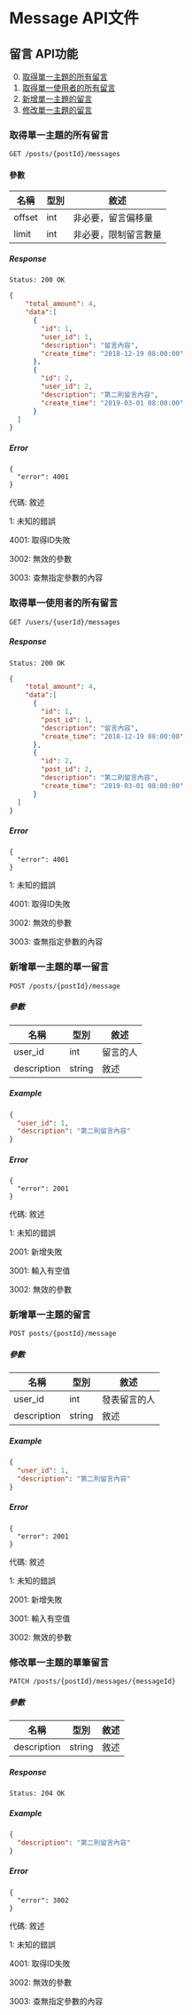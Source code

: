 # Message API文件

## 留言 API功能

0. [取得單一主題的所有留言](#取得單一主題的所有留言)
0. [取得單一使用者的所有留言](#取得單一使用者的所有留言)
0. [新增單一主題的留言](#新增單一主題的留言)
0. [修改單一主題的留言](#修改單一主題的留言)

### 取得單一主題的所有留言

`GET /posts/{postId}/messages`

#### 參數

| 名稱       | 型別   | 敘述                     |
| ---------- | ------ | ------------------------ |
| offset    | int | 非必要，留言偏移量  |
| limit     | int | 非必要，限制留言數量 |

##### Response

`Status: 200 OK`

```json
{
    "total_amount": 4,
    "data":[
      {
        "id": 1,
        "user_id": 1,
        "description": "留言內容",
        "create_time": "2018-12-19 08:00:00"
      },
      {
        "id": 2,
        "user_id": 2,
        "description": "第二則留言內容",
        "create_time": "2019-03-01 08:00:00"
      }
  ]
}
```
##### Error

```
{
  "error": 4001
}
```

代碼: 敘述

1: 未知的錯誤

4001: 取得ID失敗

3002: 無效的參數

3003: 查無指定參數的內容

### 取得單一使用者的所有留言

`GET /users/{userId}/messages`

##### Response

`Status: 200 OK`

```json
{
    "total_amount": 4,
    "data":[
      {
        "id": 1,
        "post_id": 1,
        "description": "留言內容",
        "create_time": "2018-12-19 08:00:00"
      },
      {
        "id": 2,
        "post_id": 2,
        "description": "第二則留言內容",
        "create_time": "2019-03-01 08:00:00"
      }
  ]
}
```

##### Error

```
{
  "error": 4001
}
```

1: 未知的錯誤

4001: 取得ID失敗

3002: 無效的參數

3003: 查無指定參數的內容

### 新增單一主題的單一留言

`POST /posts/{postId}/message`

##### 參數

| 名稱          | 型別    | 敘述 |
| ---          | ---     | --- |
| user_id    | int     | 留言的人 |
| description  | string     | 敘述 |

##### Example

```json
{
  "user_id": 1,
  "description": "第二則留言內容"
}
```

##### Error

```
{
  "error": 2001
}
```

代碼: 敘述

1: 未知的錯誤

2001: 新增失敗

3001: 輸入有空值

3002: 無效的參數

### 新增單一主題的留言

`POST posts/{postId}/message`

##### 參數

| 名稱          | 型別    | 敘述 |
| ---          | ---     | --- |
| user_id    | int     | 發表留言的人 |
| description  | string     | 敘述 |

##### Example

```json
{
  "user_id": 1,
  "description": "第二則留言內容"
}
```

##### Error

```
{
  "error": 2001
}
```

代碼: 敘述

1: 未知的錯誤

2001: 新增失敗

3001: 輸入有空值

3002: 無效的參數

### 修改單一主題的單筆留言

`PATCH /posts/{postId}/messages/{messageId}`

##### 參數

| 名稱          | 型別    | 敘述 |
| ---          | ---     | --- |
| description  | string     | 敘述 |

##### Response

`Status: 204 OK`

##### Example

```json
{
  "description": "第二則留言內容"
}
```

##### Error

```
{
  "error": 3002
}
```

代碼: 敘述

1: 未知的錯誤

4001: 取得ID失敗

3002: 無效的參數

3003: 查無指定參數的內容
